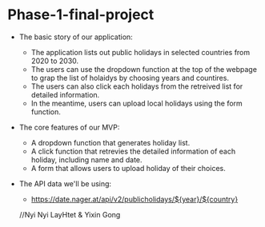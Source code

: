 # Phase-1-final-project

- The basic story of our application:

    - The application lists out public holidays in selected countries from 2020 to 2030. 
    - The users can use the dropdown function at the top of the webpage to grap the list of holaidys by choosing years and countires. 
    - The users can also click each holidays from the retreived list for detailed information.
    - In the meantime, users can upload local holidays using the form function. 

- The core features of our MVP:
    - A dropdown function that generates holiday list. 
    - A click function that retrevies the detailed information of each holiday, including name and date.
    - A form that allows users to upload holiday of their choices.

- The API data we'll be using:
    - https://date.nager.at/api/v2/publicholidays/${year}/${country}

    //Nyi Nyi LayHtet & Yixin Gong
